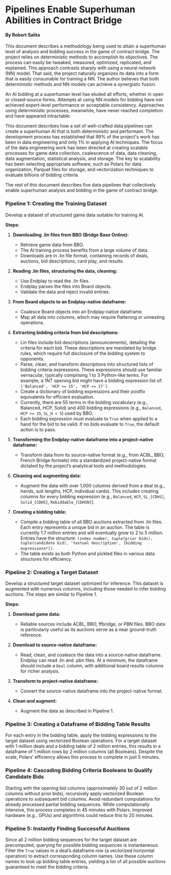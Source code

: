 # Pipelines Enable Superhuman Abilities in Contract Bridge
#### By Robert Salita

This document describes a methodology being used to attain a superhuman level of analysis and bidding success in the game of contract bridge. The project relies on deterministic methods to accomplish its objectives. The process can easily be tweaked, measured, optimized, replicated, and explained. This approach contrasts sharply with using a neural network (NN) model. That said, the project naturally organizes its data into a form that is easily consumable for training a NN. The author believes that both deterministic methods and NN models can achieve a synergistic fusion.

An AI bidding at a superhuman level has eluded all efforts, whether in open or closed-source forms. Attempts at using NN models for bidding have not achieved expert-level performance or acceptable consistency. Approaches using deterministic processes, meanwhile, have never reached completion and have appeared intractable.

This document describes how a set of well-crafted data pipelines can create a superhuman AI that is both deterministic and performant. The development process has established that 99% of the project's work has been in data engineering and only 1% in applying AI techniques. The focus of the data engineering work has been directed at creating scalable processes for game data collection, coalescence of data, data cleaning, data augmentation, statistical analysis, and storage. The key to scalability has been selecting appropriate software, such as Polars for data organization, Parquet files for storage, and vectorization techniques to evaluate billions of bidding criteria.

The rest of this document describes five data pipelines that collectively enable superhuman analysis and bidding in the game of contract bridge.

### **Pipeline 1: Creating the Training Dataset**

Develop a dataset of structured game data suitable for training AI.

**Steps:**

1. **Downloading .lin files from BBO (Bridge Base Online):**
   - Retrieve game data from BBO.
   - The AI training process benefits from a large volume of data.
   - Downloads are in .lin file format, containing records of deals, auctions, bid descriptions, card play, and results.

2. **Reading .lin files, structuring the data, cleaning:**
   - Use Endplay to read the .lin files.
   - Endplay parses the files into Board objects.
   - Validate the data and reject invalid entries.

3. **From Board objects to an Endplay-native dataframe:**
   - Coalesce Board objects into an Endplay-native dataframe.
   - Map all data into columns, which may require flattening or unnesting operations.

4. **Extracting bidding criteria from bid descriptions:**
   - Lin files include bid descriptions (announcements), detailing the criteria for each bid. These descriptions are mandated by bridge rules, which require full disclosure of the bidding system to opponents.
   - Parse, clean, and transform descriptions into structured lists of bidding criteria expressions. These expressions should use familiar vernacular, typically comprising 1 to 3 Python-like terms. For example, a 1NT opening bid might have a bidding expression list of: `['Balanced', 'HCP >= 15', 'HCP <= 17']`.
   - Create a dictionary of bidding expressions and their postfix equivalents for efficient evaluation.
   - Currently, there are 55 terms in the bidding vocabulary (e.g., Balanced, HCP, Solid) and 400 bidding expressions (e.g., `Balanced`, `HCP >= 15`, `SL_H < 5`) used by BBO.
   - Each bidding expression must evaluate to `True` when applied to a hand for the bid to be valid. If no bids evaluate to `True`, the default action is to pass.

5. **Transforming the Endplay-native dataframe into a project-native dataframe:**
   - Transform data from its source-native format (e.g., from ACBL, BBO, French Bridge formats) into a standardized project-native format dictated by the project’s analytical tools and methodologies.

6. **Cleaning and augmenting data:**
   - Augment the data with over 1,000 columns derived from a deal (e.g., hands, suit lengths, HCP, individual cards). This includes creating columns for every bidding expression (e.g., `Balanced`, `HCP`, `SL_[CDHS]`, `Solid_[CDHS]`, `Rebiddable_[CDHSN]`).

7. **Creating a bidding table:**
   - Compile a bidding table of all BBO auctions extracted from .lin files. Each entry represents a unique bid in an auction. The table is currently 1.7 million entries and will eventually grow to 2 to 5 million. Entries have the structure: `(index number, tuple(prior bids), tuple(candidate bid), 'textual description', [bidding expressions*])`.
   - The table exists as both Python and pickled files in various data structures for efficiency.

### **Pipeline 2: Creating a Target Dataset**

Develop a structured target dataset optimized for inference. This dataset is augmented with numerous columns, including those needed to infer bidding auctions. The steps are similar to Pipeline 1.

**Steps:**

1. **Download game data:**
   - Reliable sources include ACBL, BBO, ffbridge, or PBN files. BBO data is particularly useful as its auctions serve as a near ground-truth reference.

2. **Download to source-native dataframe:**
   - Read, clean, and coalesce the data into a source-native dataframe. Endplay can read .lin and .pbn files. At a minimum, the dataframe should include a `Deal` column, with additional board results columns for richer analysis.

3. **Transform to project-native dataframe:**
   - Convert the source-native dataframe into the project-native format.

4. **Clean and augment:**
   - Augment the data as described in Pipeline 1.

### **Pipeline 3: Creating a Dataframe of Bidding Table Results**

For each entry in the bidding table, apply the bidding expressions to the target dataset using vectorized Boolean operations. For a target dataset with 1 million deals and a bidding table of 2 million entries, this results in a dataframe of 1 million rows by 2 million columns (all Booleans). Despite the scale, Polars’ efficiency allows this process to complete in just 5 minutes.

### **Pipeline 4: Cascading Bidding Criteria Booleans to Qualify Candidate Bids**

Starting with the opening bid columns (approximately 30 out of 2 million columns without prior bids), recursively apply vectorized Boolean operations to subsequent bid columns. Avoid redundant computations for already processed partial bidding sequences. While computationally intensive, this process completes in 45 minutes with Polars. Improved hardware (e.g., GPUs) and algorithms could reduce this to 20 minutes.

### **Pipeline 5: Instantly Finding Successful Auctions**

Since all 2 million bidding sequences for the target dataset are precomputed, querying for possible bidding sequences is instantaneous. Filter the `True` values in a deal’s dataframe row (a vectorized horizontal operation) to extract corresponding column names. Use these column names to look up bidding table entries, yielding a list of all possible auctions guaranteed to meet the bidding criteria.

